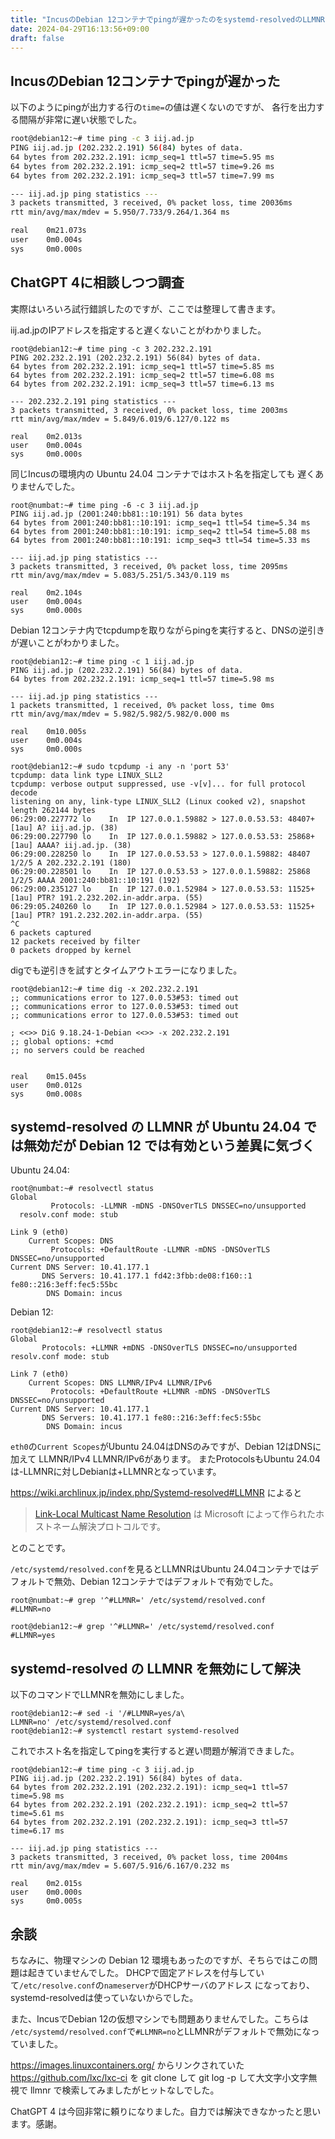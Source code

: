 ```yaml
---
title: "IncusのDebian 12コンテナでpingが遅かったのをsystemd-resolvedのLLMNRを無効にしたら解決"
date: 2024-04-29T16:13:56+09:00
draft: false
---
```


## IncusのDebian 12コンテナでpingが遅かった

以下のようにpingが出力する行の`time=`の値は遅くないのですが、
各行を出力する間隔が非常に遅い状態でした。

```bash
root@debian12:~# time ping -c 3 iij.ad.jp
PING iij.ad.jp (202.232.2.191) 56(84) bytes of data.
64 bytes from 202.232.2.191: icmp_seq=1 ttl=57 time=5.95 ms
64 bytes from 202.232.2.191: icmp_seq=2 ttl=57 time=9.26 ms
64 bytes from 202.232.2.191: icmp_seq=3 ttl=57 time=7.99 ms

--- iij.ad.jp ping statistics ---
3 packets transmitted, 3 received, 0% packet loss, time 20036ms
rtt min/avg/max/mdev = 5.950/7.733/9.264/1.364 ms

real    0m21.073s
user    0m0.004s
sys     0m0.000s
```

## ChatGPT 4に相談しつつ調査

実際はいろいろ試行錯誤したのですが、ここでは整理して書きます。

iij.ad.jpのIPアドレスを指定すると遅くないことがわかりました。

```
root@debian12:~# time ping -c 3 202.232.2.191
PING 202.232.2.191 (202.232.2.191) 56(84) bytes of data.
64 bytes from 202.232.2.191: icmp_seq=1 ttl=57 time=5.85 ms
64 bytes from 202.232.2.191: icmp_seq=2 ttl=57 time=6.08 ms
64 bytes from 202.232.2.191: icmp_seq=3 ttl=57 time=6.13 ms

--- 202.232.2.191 ping statistics ---
3 packets transmitted, 3 received, 0% packet loss, time 2003ms
rtt min/avg/max/mdev = 5.849/6.019/6.127/0.122 ms

real    0m2.013s
user    0m0.004s
sys     0m0.000s
```

同じIncusの環境内の Ubuntu 24.04 コンテナではホスト名を指定しても
遅くありませんでした。
```
root@numbat:~# time ping -6 -c 3 iij.ad.jp                                                                
PING iij.ad.jp (2001:240:bb81::10:191) 56 data bytes
64 bytes from 2001:240:bb81::10:191: icmp_seq=1 ttl=54 time=5.34 ms
64 bytes from 2001:240:bb81::10:191: icmp_seq=2 ttl=54 time=5.08 ms
64 bytes from 2001:240:bb81::10:191: icmp_seq=3 ttl=54 time=5.33 ms

--- iij.ad.jp ping statistics ---
3 packets transmitted, 3 received, 0% packet loss, time 2095ms
rtt min/avg/max/mdev = 5.083/5.251/5.343/0.119 ms

real    0m2.104s
user    0m0.004s
sys     0m0.000s
```

Debian 12コンテナ内でtcpdumpを取りながらpingを実行すると、DNSの逆引きが遅いことがわかりました。

```
root@debian12:~# time ping -c 1 iij.ad.jp
PING iij.ad.jp (202.232.2.191) 56(84) bytes of data.
64 bytes from 202.232.2.191: icmp_seq=1 ttl=57 time=5.98 ms

--- iij.ad.jp ping statistics ---
1 packets transmitted, 1 received, 0% packet loss, time 0ms
rtt min/avg/max/mdev = 5.982/5.982/5.982/0.000 ms

real    0m10.005s
user    0m0.004s
sys     0m0.000s
```

```
root@debian12:~# sudo tcpdump -i any -n 'port 53'
tcpdump: data link type LINUX_SLL2
tcpdump: verbose output suppressed, use -v[v]... for full protocol decode
listening on any, link-type LINUX_SLL2 (Linux cooked v2), snapshot length 262144 bytes
06:29:00.227772 lo    In  IP 127.0.0.1.59882 > 127.0.0.53.53: 48407+ [1au] A? iij.ad.jp. (38)
06:29:00.227790 lo    In  IP 127.0.0.1.59882 > 127.0.0.53.53: 25868+ [1au] AAAA? iij.ad.jp. (38)
06:29:00.228250 lo    In  IP 127.0.0.53.53 > 127.0.0.1.59882: 48407 1/2/5 A 202.232.2.191 (180)
06:29:00.228501 lo    In  IP 127.0.0.53.53 > 127.0.0.1.59882: 25868 1/2/5 AAAA 2001:240:bb81::10:191 (192)
06:29:00.235127 lo    In  IP 127.0.0.1.52984 > 127.0.0.53.53: 11525+ [1au] PTR? 191.2.232.202.in-addr.arpa. (55)
06:29:05.240260 lo    In  IP 127.0.0.1.52984 > 127.0.0.53.53: 11525+ [1au] PTR? 191.2.232.202.in-addr.arpa. (55)
^C
6 packets captured
12 packets received by filter
0 packets dropped by kernel
```

digでも逆引きを試すとタイムアウトエラーになりました。
```
root@debian12:~# time dig -x 202.232.2.191
;; communications error to 127.0.0.53#53: timed out
;; communications error to 127.0.0.53#53: timed out
;; communications error to 127.0.0.53#53: timed out

; <<>> DiG 9.18.24-1-Debian <<>> -x 202.232.2.191
;; global options: +cmd
;; no servers could be reached


real    0m15.045s
user    0m0.012s
sys     0m0.008s
```

## systemd-resolved の LLMNR が Ubuntu 24.04 では無効だが Debian 12 では有効という差異に気づく

Ubuntu 24.04:
```
root@numbat:~# resolvectl status
Global
         Protocols: -LLMNR -mDNS -DNSOverTLS DNSSEC=no/unsupported
  resolv.conf mode: stub

Link 9 (eth0)
    Current Scopes: DNS
         Protocols: +DefaultRoute -LLMNR -mDNS -DNSOverTLS DNSSEC=no/unsupported
Current DNS Server: 10.41.177.1
       DNS Servers: 10.41.177.1 fd42:3fbb:de08:f160::1 fe80::216:3eff:fec5:55bc
        DNS Domain: incus
```

Debian 12:
```
root@debian12:~# resolvectl status                   
Global                                               
       Protocols: +LLMNR +mDNS -DNSOverTLS DNSSEC=no/unsupported
resolv.conf mode: stub                               
                                                     
Link 7 (eth0)                                        
    Current Scopes: DNS LLMNR/IPv4 LLMNR/IPv6        
         Protocols: +DefaultRoute +LLMNR -mDNS -DNSOverTLS DNSSEC=no/unsupported
Current DNS Server: 10.41.177.1                      
       DNS Servers: 10.41.177.1 fe80::216:3eff:fec5:55bc
        DNS Domain: incus
```

`eth0`の`Current Scopes`がUbuntu 24.04はDNSのみですが、Debian 12はDNSに加えて
LLMNR/IPv4 LLMNR/IPv6があります。
またProtocolsもUbuntu 24.04は-LLMNRに対しDebianは+LLMNRとなっています。

https://wiki.archlinux.jp/index.php/Systemd-resolved#LLMNR によると
> [Link-Local Multicast Name Resolution](https://en.wikipedia.org/wiki/Link-Local_Multicast_Name_Resolution) は Microsoft によって作られたホストネーム解決プロトコルです。

とのことです。

`/etc/systemd/resolved.conf`を見るとLLMNRはUbuntu 24.04コンテナではデフォルトで無効、Debian 12コンテナではデフォルトで有効でした。

```
root@numbat:~# grep '^#LLMNR=' /etc/systemd/resolved.conf
#LLMNR=no
```

```
root@debian12:~# grep '^#LLMNR=' /etc/systemd/resolved.conf                                                                                                                                                         
#LLMNR=yes
```

## systemd-resolved の LLMNR を無効にして解決

以下のコマンドでLLMNRを無効にしました。
```
root@debian12:~# sed -i '/#LLMNR=yes/a\
LLMNR=no' /etc/systemd/resolved.conf
root@debian12:~# systemctl restart systemd-resolved
```

これでホスト名を指定してpingを実行すると遅い問題が解消できました。

```
root@debian12:~# time ping -c 3 iij.ad.jp
PING iij.ad.jp (202.232.2.191) 56(84) bytes of data.
64 bytes from 202.232.2.191 (202.232.2.191): icmp_seq=1 ttl=57 time=5.98 ms
64 bytes from 202.232.2.191 (202.232.2.191): icmp_seq=2 ttl=57 time=5.61 ms
64 bytes from 202.232.2.191 (202.232.2.191): icmp_seq=3 ttl=57 time=6.17 ms

--- iij.ad.jp ping statistics ---
3 packets transmitted, 3 received, 0% packet loss, time 2004ms
rtt min/avg/max/mdev = 5.607/5.916/6.167/0.232 ms

real    0m2.015s
user    0m0.000s
sys     0m0.005s
```

## 余談

ちなみに、物理マシンの Debian 12 環境もあったのですが、そちらではこの問題は起きていませんでした。
DHCPで固定アドレスを付与していて`/etc/resolve.conf`の`nameserver`がDHCPサーバのアドレス
になっており、systemd-resolvedは使っていないからでした。

また、IncusでDebian 12の仮想マシンでも問題ありませんでした。こちらは
`/etc/systemd/resolved.conf`で`#LLMNR=no`とLLMNRがデフォルトで無効になっていました。

https://images.linuxcontainers.org/ からリンクされていた
https://github.com/lxc/lxc-ci を git clone して
git log -p して大文字小文字無視で llmnr で検索してみましたがヒットなしでした。

ChatGPT 4 は今回非常に頼りになりました。自力では解決できなかったと思います。感謝。
